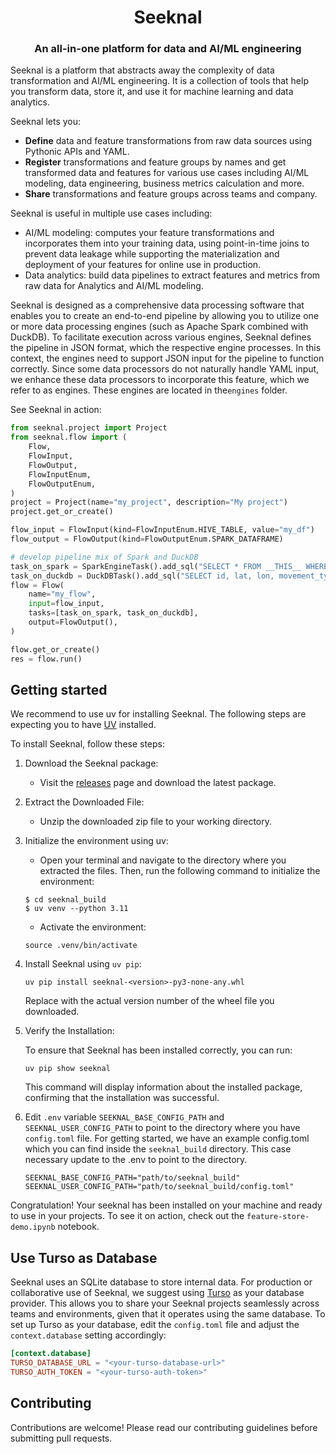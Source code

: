 <html>
    <h1 align="center">
        Seeknal
    </h1>
    <h3 align="center">
        An all-in-one platform for data and AI/ML engineering
    </h3>
</html>

Seeknal is a platform that abstracts away the complexity of data transformation and AI/ML engineering. It is a collection of tools that help you transform data, store it, and use it for machine learning and data analytics.

Seeknal lets you:

- **Define** data and feature transformations from raw data sources using Pythonic APIs and YAML.
- **Register** transformations and feature groups by names and get transformed data and features for various use cases including AI/ML modeling, data engineering, business metrics calculation and more.
- **Share** transformations and feature groups across teams and company.

Seeknal is useful in multiple use cases including:

- AI/ML modeling: computes your feature transformations and incorporates them into your training data, using point-in-time joins to prevent data leakage while supporting the materialization and deployment of your features for online use in production.
- Data analytics: build data pipelines to extract features and metrics from raw data for Analytics and AI/ML modeling.

Seeknal is designed as a comprehensive data processing software that enables you to create an end-to-end pipeline by allowing you to utilize one or more data processing engines (such as Apache Spark combined with DuckDB). To facilitate execution across various engines, Seeknal defines the pipeline in JSON format, which the respective engine processes. In this context, the engines need to support JSON input for the pipeline to function correctly. Since some data processors do not naturally handle YAML input, we enhance these data processors to incorporate this feature, which we refer to as engines. These engines are located in the`engines` folder.

See Seeknal in action:

```python
from seeknal.project import Project
from seeknal.flow import (
    Flow,
    FlowInput,
    FlowOutput,
    FlowInputEnum,
    FlowOutputEnum,
)
project = Project(name="my_project", description="My project")
project.get_or_create()

flow_input = FlowInput(kind=FlowInputEnum.HIVE_TABLE, value="my_df")
flow_output = FlowOutput(kind=FlowOutputEnum.SPARK_DATAFRAME)

# develop pipeline mix of Spark and DuckDB
task_on_spark = SparkEngineTask().add_sql("SELECT * FROM __THIS__ WHERE day = date_format(current_date(), 'yyyy-MM-dd')")
task_on_duckdb = DuckDBTask().add_sql("SELECT id, lat, lon, movement_type, day FROM __THIS__")
flow = Flow(
    name="my_flow",
    input=flow_input,
    tasks=[task_on_spark, task_on_duckdb],
    output=FlowOutput(),
)

flow.get_or_create()
res = flow.run()
```


## Getting started
We recommend to use uv for installing Seeknal. The following steps are expecting you to have [UV](https://docs.astral.sh/uv/guides/install-python/) installed.


To install Seeknal, follow these steps:

1. Download the Seeknal package:
    
    - Visit the [releases](https://github.com/mta-tech/seeknal/releases) page and download the latest package.

2. Extract the Downloaded File:
    - Unzip the downloaded zip file to your working directory.

3. Initialize the environment using uv:
    - Open your terminal and navigate to the directory where you extracted the files. Then, run the following command to initialize the environment:

    ```
    $ cd seeknal_build
    $ uv venv --python 3.11
    ```

    - Activate the environment:

    ```
    source .venv/bin/activate  
    ```

4. Install Seeknal using `uv pip`:
    ```
    uv pip install seeknal-<version>-py3-none-any.whl
    ```
    Replace <version> with the actual version number of the wheel file you downloaded.

5. Verify the Installation:

    To ensure that Seeknal has been installed correctly, you can run:
    
    ```
    uv pip show seeknal
    ```
    This command will display information about the installed package, confirming that the installation was successful.

6. Edit `.env` variable `SEEKNAL_BASE_CONFIG_PATH` and `SEEKNAL_USER_CONFIG_PATH` to point to the directory where you have `config.toml` file. For getting started, we have an example config.toml which you can find inside the `seeknal_build` directory. This case necessary update to the .env to point to the directory.

    ```
    SEEKNAL_BASE_CONFIG_PATH="path/to/seeknal_build"
    SEEKNAL_USER_CONFIG_PATH="path/to/seeknal_build/config.toml"
    ```

Congratulation!
Your seeknal has been installed on your machine and ready to use in your projects. To see it on action, check out the `feature-store-demo.ipynb` notebook.

## Use Turso as Database

Seeknal uses an SQLite database to store internal data. For production or collaborative use of Seeknal, we suggest using [Turso](https://turso.com/) as your database provider. This allows you to share your Seeknal projects seamlessly across teams and environments, given that it operates using the same database. To set up Turso as your database, edit the `config.toml` file and adjust the `context.database` setting accordingly:

```toml
[context.database]
TURSO_DATABASE_URL = "<your-turso-database-url>"
TURSO_AUTH_TOKEN = "<your-turso-auth-token>"
```

## Contributing
Contributions are welcome! Please read our contributing guidelines before submitting pull requests.